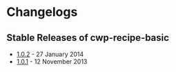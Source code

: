 # Changelogs

## Stable Releases of cwp-recipe-basic

 * [1.0.2](cwp-recipe-basic-1.0.2) - 27 January 2014
 * [1.0.1](cwp-recipe-basic-1.0.1) - 12 November 2013


